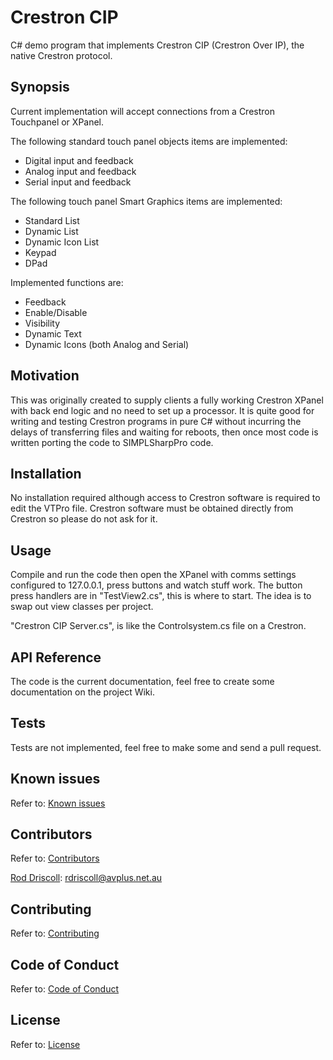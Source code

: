 # Crestron CIP
C# demo program that implements Crestron CIP (Crestron Over IP), the native Crestron protocol.

## Synopsis

Current implementation will accept connections from a Crestron Touchpanel or XPanel.

The following standard touch panel objects items are implemented:

- Digital input and feedback
- Analog input and feedback
- Serial input and feedback

The following touch panel Smart Graphics items are implemented:

- Standard List
- Dynamic List
- Dynamic Icon List
- Keypad
- DPad

Implemented functions are:
 - Feedback
 - Enable/Disable
 - Visibility 
 - Dynamic Text 
 - Dynamic Icons (both Analog and Serial)

## Motivation

This was originally created to supply clients a fully working Crestron XPanel with back end logic and no need to set up a processor. 
It is quite good for writing and testing Crestron programs in pure C# without incurring the delays of transferring files and waiting for reboots, then once most code is written porting the code to SIMPLSharpPro code.

## Installation

No installation required although access to Crestron software is required to edit the VTPro file. Crestron software must be obtained directly from Crestron so please do not ask for it.

## Usage

Compile and run the code then open the XPanel with comms settings configured to 127.0.0.1, press buttons and watch stuff work.
The button press handlers are in "TestView2.cs", this is where to start. The idea is to swap out view classes per project.

"Crestron CIP Server.cs", is like the Controlsystem.cs file on a Crestron.

## API Reference

The code is the current documentation, feel free to create some documentation on the project Wiki. 

## Tests

Tests are not implemented, feel free to make some and send a pull request.

## Known issues
Refer to: [Known issues](https://github.com/rdriscoll/Crestron-CIP/issues)

## Contributors
Refer to: [Contributors](https://github.com/rdriscoll/Crestron-CIP/graphs/contributors)

[Rod Driscoll](https://github.com/rdriscoll): rdriscoll@avplus.net.au

## Contributing
Refer to: [Contributing](https://github.com/rdriscoll/Crestron-CIP/blob/master/CONTRIBUTING.md)

## Code of Conduct
Refer to: [Code of Conduct](https://github.com/rdriscoll/Crestron-CIP/blob/master/CODE_OF_CONDUCT.md)

## License
Refer to: [License](https://github.com/rdriscoll/Crestron-CIP/blob/master/LICENSE)

